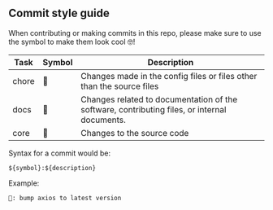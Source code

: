 ## Commit style guide

When contributing or making commits in this repo, please make sure to use the symbol to make them look cool 🤓!

| Task  | Symbol | Description                                                                                  |
| ----- | ------ | -------------------------------------------------------------------------------------------- |
| chore | 🤠     | Changes made in the config files or files other than the source files                        |
| docs  | 🧐     | Changes related to documentation of the software, contributing files, or internal documents. |
| core  | 🥸     | Changes to the source code                                                                   |

Syntax for a commit would be:
```
${symbol}:${description}
```

Example:
```
🤠: bump axios to latest version
```
